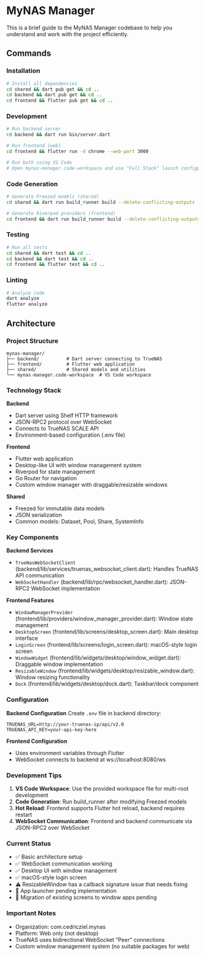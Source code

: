 # MyNAS Manager

This is a brief guide to the MyNAS Manager codebase to help you understand and work with the project efficiently.

## Commands

### Installation
```bash
# Install all dependencies
cd shared && dart pub get && cd ..
cd backend && dart pub get && cd ..
cd frontend && flutter pub get && cd ..
```

### Development
```bash
# Run backend server
cd backend && dart run bin/server.dart

# Run frontend (web)
cd frontend && flutter run -d chrome --web-port 3000

# Run both using VS Code
# Open mynas-manager.code-workspace and use "Full Stack" launch configuration
```

### Code Generation
```bash
# Generate Freezed models (shared)
cd shared && dart run build_runner build --delete-conflicting-outputs

# Generate Riverpod providers (frontend)
cd frontend && dart run build_runner build --delete-conflicting-outputs
```

### Testing
```bash
# Run all tests
cd shared && dart test && cd ..
cd backend && dart test && cd ..
cd frontend && flutter test && cd ..
```

### Linting
```bash
# Analyze code
dart analyze
flutter analyze
```

## Architecture

### Project Structure
```
mynas-manager/
├── backend/          # Dart server connecting to TrueNAS
├── frontend/         # Flutter web application
├── shared/           # Shared models and utilities
└── mynas-manager.code-workspace  # VS Code workspace
```

### Technology Stack

**Backend**
- Dart server using Shelf HTTP framework
- JSON-RPC2 protocol over WebSocket
- Connects to TrueNAS SCALE API
- Environment-based configuration (.env file)

**Frontend**
- Flutter web application
- Desktop-like UI with window management system
- Riverpod for state management
- Go Router for navigation
- Custom window manager with draggable/resizable windows

**Shared**
- Freezed for immutable data models
- JSON serialization
- Common models: Dataset, Pool, Share, SystemInfo

### Key Components

**Backend Services**
- `TrueNasWebSocketClient` (backend/lib/services/truenas_websocket_client.dart): Handles TrueNAS API communication
- `WebSocketHandler` (backend/lib/rpc/websocket_handler.dart): JSON-RPC2 WebSocket implementation

**Frontend Features**
- `WindowManagerProvider` (frontend/lib/providers/window_manager_provider.dart): Window state management
- `DesktopScreen` (frontend/lib/screens/desktop_screen.dart): Main desktop interface
- `LoginScreen` (frontend/lib/screens/login_screen.dart): macOS-style login screen
- `WindowWidget` (frontend/lib/widgets/desktop/window_widget.dart): Draggable window implementation
- `ResizableWindow` (frontend/lib/widgets/desktop/resizable_window.dart): Window resizing functionality
- `Dock` (frontend/lib/widgets/desktop/dock.dart): Taskbar/dock component

### Configuration

**Backend Configuration**
Create `.env` file in backend directory:
```env
TRUENAS_URL=http://your-truenas-ip/api/v2.0
TRUENAS_API_KEY=your-api-key-here
```

**Frontend Configuration**
- Uses environment variables through Flutter
- WebSocket connects to backend at ws://localhost:8080/ws

### Development Tips

1. **VS Code Workspace**: Use the provided workspace file for multi-root development
2. **Code Generation**: Run build_runner after modifying Freezed models
3. **Hot Reload**: Frontend supports Flutter hot reload, backend requires restart
4. **WebSocket Communication**: Frontend and backend communicate via JSON-RPC2 over WebSocket

### Current Status

- ✅ Basic architecture setup
- ✅ WebSocket communication working
- ✅ Desktop UI with window management
- ✅ macOS-style login screen
- ⚠️ ResizableWindow has a callback signature issue that needs fixing
- 🔄 App launcher pending implementation
- 🔄 Migration of existing screens to window apps pending

### Important Notes

- Organization: com.cedricziel.mynas
- Platform: Web only (not desktop)
- TrueNAS uses bidirectional WebSocket "Peer" connections
- Custom window management system (no suitable packages for web)